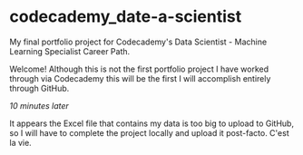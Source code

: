 # codecademy_date-a-scientist
My final portfolio project for Codecademy's Data Scientist - Machine Learning Specialist Career Path.

Welcome! Although this is not the first portfolio project I have worked through via Codecademy this will be the first I will accomplish entirely through GitHub.

*10 minutes later*

It appears the Excel file that contains my data is too big to upload to GitHub, so I will have to complete the project locally and upload it post-facto. C'est la vie.
